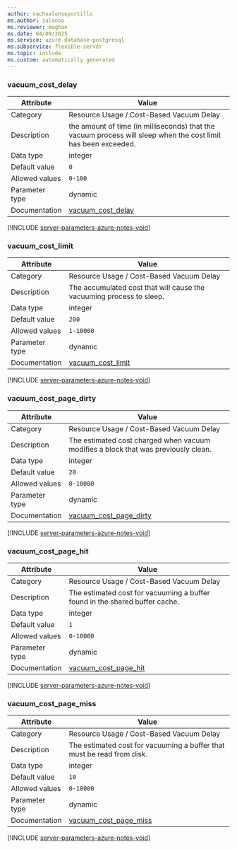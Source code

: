 ```yaml
---
author: nachoalonsoportillo
ms.author: ialonso
ms.reviewer: maghan
ms.date: 04/09/2025
ms.service: azure-database-postgresql
ms.subservice: flexible-server
ms.topic: include
ms.custom: automatically generated
---
```

### vacuum_cost_delay

| Attribute | Value |
| --- | --- |
| Category | Resource Usage / Cost-Based Vacuum Delay |
| Description | the amount of time (in milliseconds) that the vacuum process will sleep when the cost limit has been exceeded. |
| Data type | integer |
| Default value | `0` |
| Allowed values | `0-100` |
| Parameter type | dynamic |
| Documentation | [vacuum_cost_delay](https://www.postgresql.org/docs/11/runtime-config-resource.html#GUC-VACUUM-COST-DELAY) |


[!INCLUDE [server-parameters-azure-notes-void](./server-parameters-azure-notes-void.md)]



### vacuum_cost_limit

| Attribute | Value |
| --- | --- |
| Category | Resource Usage / Cost-Based Vacuum Delay |
| Description | The accumulated cost that will cause the vacuuming process to sleep. |
| Data type | integer |
| Default value | `200` |
| Allowed values | `1-10000` |
| Parameter type | dynamic |
| Documentation | [vacuum_cost_limit](https://www.postgresql.org/docs/11/runtime-config-resource.html#GUC-VACUUM-COST-LIMIT) |


[!INCLUDE [server-parameters-azure-notes-void](./server-parameters-azure-notes-void.md)]



### vacuum_cost_page_dirty

| Attribute | Value |
| --- | --- |
| Category | Resource Usage / Cost-Based Vacuum Delay |
| Description | The estimated cost charged when vacuum modifies a block that was previously clean. |
| Data type | integer |
| Default value | `20` |
| Allowed values | `0-10000` |
| Parameter type | dynamic |
| Documentation | [vacuum_cost_page_dirty](https://www.postgresql.org/docs/11/runtime-config-resource.html#GUC-VACUUM-COST-PAGE-DIRTY) |


[!INCLUDE [server-parameters-azure-notes-void](./server-parameters-azure-notes-void.md)]



### vacuum_cost_page_hit

| Attribute | Value |
| --- | --- |
| Category | Resource Usage / Cost-Based Vacuum Delay |
| Description | The estimated cost for vacuuming a buffer found in the shared buffer cache. |
| Data type | integer |
| Default value | `1` |
| Allowed values | `0-10000` |
| Parameter type | dynamic |
| Documentation | [vacuum_cost_page_hit](https://www.postgresql.org/docs/11/runtime-config-resource.html#GUC-VACUUM-COST-PAGE-HIT) |


[!INCLUDE [server-parameters-azure-notes-void](./server-parameters-azure-notes-void.md)]



### vacuum_cost_page_miss

| Attribute | Value |
| --- | --- |
| Category | Resource Usage / Cost-Based Vacuum Delay |
| Description | The estimated cost for vacuuming a buffer that must be read from disk. |
| Data type | integer |
| Default value | `10` |
| Allowed values | `0-10000` |
| Parameter type | dynamic |
| Documentation | [vacuum_cost_page_miss](https://www.postgresql.org/docs/11/runtime-config-resource.html#GUC-VACUUM-COST-PAGE-MISS) |


[!INCLUDE [server-parameters-azure-notes-void](./server-parameters-azure-notes-void.md)]



